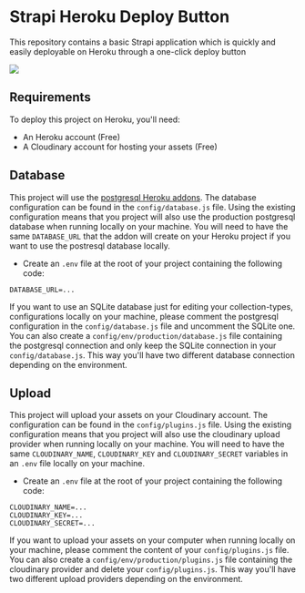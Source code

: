 # Strapi Heroku Deploy Button

This repository contains a basic Strapi application which is quickly and easily deployable on Heroku through a one-click deploy button

<a href="https://www.heroku.com/deploy/?template=https://gitlab.com/yassine_chrtk/strapi-heroku-template">
<img src="https://assets.strapi.io/uploads/Deploy_button_heroku_b1043fc67d.png" />
</a>

## Requirements

To deploy this project on Heroku, you'll need:

- An Heroku account (Free)
- A Cloudinary account for hosting your assets (Free)

## Database

This project will use the [postgresql Heroku addons](https://elements.heroku.com/addons/heroku-postgresql). The database configuration can be found in the `config/database.js` file. Using the existing configuration means that you project will also use the production postgresql database when running locally on your machine. 
You will need to have the same `DATABASE_URL` that the addon will create on your Heroku project if you want to use the postresql database locally.

  - Create an `.env` file at the root of your project containing the following code:

```
DATABASE_URL=...
```

If you want to use an SQLite database just for editing your collection-types, configurations locally on your machine, please comment the postgresql configuration in the `config/database.js` file and uncomment the SQLite one. 
You can also create a `config/env/production/database.js` file containing the postgresql connection and only keep the SQLite connection in your `config/database.js`. This way you'll have two different database connection depending on the environment.

## Upload

This project will upload your assets on your Cloudinary account. The configuration can be found in the `config/plugins.js` file. Using the existing configuration means that you project will also use the cloudinary upload provider when running locally on your machine.
You will need to have the same `CLOUDINARY_NAME`, `CLOUDINARY_KEY` and `CLOUDINARY_SECRET` variables in an `.env` file locally on your machine.

  - Create an `.env` file at the root of your project containing the following code:

```
CLOUDINARY_NAME=...
CLOUDINARY_KEY=...
CLOUDINARY_SECRET=...
```

If you want to upload your assets on your computer when running locally on your machine, please comment the content of your `config/plugins.js` file. 
You can also create a `config/env/production/plugins.js` file containing the cloudinary provider and delete your `config/plugins.js`. This way you'll have two different upload providers depending on the environment.
